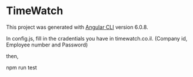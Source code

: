 # TimeWatch

This project was generated with [Angular CLI](https://github.com/angular/angular-cli) version 6.0.8.

In config.js, fill in the cradentials you have in timewatch.co.il.
(Company id, Employee number and Password)

then,

npm run test